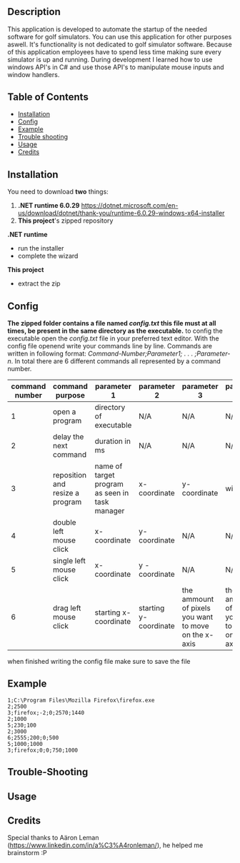 # <Beats of Golf Automation>

## Description

This application is developed to automate the startup of the needed software for golf simulators. You can use this application for other purposes aswell. It's functionality is not dedicated to golf simulator software. Because of this application employees have to spend less time making sure every simulator is up and running. During development I learned how to use windows API's in C# and use those API's to manipulate mouse inputs and window handlers.

## Table of Contents

- [Installation](#installation)
- [Config](#config)
- [Example](#example)
- [Trouble shooting](#trouble-shooting)
- [Usage](#usage)
- [Credits](#credits)

## Installation

You need to download **two** things:
1. **.NET runtime 6.0.29** https://dotnet.microsoft.com/en-us/download/dotnet/thank-you/runtime-6.0.29-windows-x64-installer
2. **This project**'s zipped repository


**.NET runtime**
- run the installer
- complete the wizard

**This project**
- extract the zip

## Config

**The zipped folder contains a file named _config.txt_ this file must at all times, be present in the same directory as the executable.**
to config the executable open the _config.txt_ file in your preferred text editor. With the config file openend write your commands line by line. Commands are written in following format: _Command-Number;Parameter1; . . . ;Parameter-n_.
In total there are 6 different commands all represented by a command number.

| command number     | command purpose |parameter 1 |parameter 2|parameter 3 |parameter 4| parameter 5|example|
| ----------- | ----------- |------------------------|------------------------|-------------------------------|-----------|------------|--------|
|1|open a program|directory of executable|N/A|N/A|N/A|N/A|1;C:\Program Files\7-Zip\7z.exe
|2|delay the next command|duration in ms|N/A|N/A|N/A|N/A|2;5000
|3|reposition and resize a program|name of target program as seen in task manager|x-coordinate|y-coordinate|width|height|3;firefox;0;0;1500;1500
| 4|double left mouse click|x-coordinate|y-coordinate|N/A|N/A|N/A|4;250;142
|5|single left mouse click|x-coordinate|y -coordinate|N/A|N/A|N/A|5;750;374
|6|drag left mouse click|starting x-coordinate|starting y-coordinate|the ammount of pixels you want to move on the x-axis|the ammount of pixels you want to move on the y-axis|N/A|6;1250;900;0;100

when finished writing the config file make sure to save the file

## Example

``` 
1;C:\Program Files\Mozilla Firefox\firefox.exe
2;2500
3;firefox;-2;0;2570;1440
2;1000
5;230;100
2;3000
6;2555;200;0;500
5;1000;1000
3;firefox;0;0;750;1000
```

## Trouble-Shooting

## Usage

## Credits

Special thanks to Aäron Leman (https://www.linkedin.com/in/a%C3%A4ronleman/), he helped me brainstorm :P
